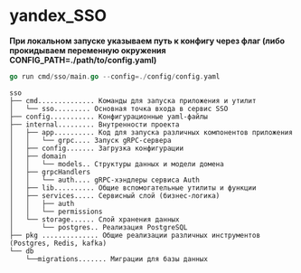 # yandex_SSO

**При локальном запуске указываем путь к конфигу через флаг (либо прокидываем переменную окружения CONFIG_PATH=./path/to/config.yaml)**
``` go
go run cmd/sso/main.go --config=./config/config.yaml
```

```
sso
├── cmd.............. Команды для запуска приложения и утилит
│	└── sso......... Основная точка входа в сервис SSO
├── config........... Конфигурационные yaml-файлы
├── internal......... Внутренности проекта
│	├── app.......... Код для запуска различных компонентов приложения
│	│	└── grpc.... Запуск gRPC-сервера
│	├── config....... Загрузка конфигурации
│	├── domain
│	│	└── models.. Структуры данных и модели домена
│	├── grpcHandlers
│	│	└── auth.... gRPC-хэндлеры сервиса Auth
│	├── lib.......... Общие вспомогательные утилиты и функции
│	├── services..... Сервисный слой (бизнес-логика)
│	│	├── auth
│	│	└── permissions
│	└── storage...... Слой хранения данных
│	    └── postgres.. Реализация PostgreSQL
├── pkg .............. Общие реализации различных инструментов (Postgres, Redis, kafka)
└── db
    └──migrations....... Миграции для базы данных
```